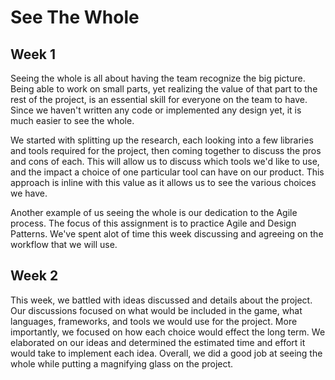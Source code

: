 # See The Whole

## Week 1
Seeing the whole is all about having the team recognize the big picture. Being able to work on small parts, yet realizing the value of that part to the rest of the project, is an essential skill for everyone on the team to have. Since we haven't written any code or implemented any design yet, it is much easier to see the whole.

We started with splitting up the research, each looking into a few libraries and tools required for the project, then coming together to discuss the pros and cons of each. This will allow us to discuss which tools we'd like to use, and the impact a choice of one particular tool can have on our product. This approach is inline with this value as it allows us to see the various choices we have.

Another example of us seeing the whole is our dedication to the Agile process. The focus of this assignment is to practice Agile and Design Patterns. We've spent alot of time this week discussing and agreeing on the workflow that we will use.

## Week 2
This week, we battled with ideas discussed and details about the project. Our discussions focused on what would be included in the game, what languages, frameworks, and tools we would use for the project. More importantly, we focused on how each choice would effect the long term. We elaborated on our ideas and determined the estimated time and effort it would take to implement each idea. Overall, we did a good job at seeing the whole while putting a magnifying glass on the project.
